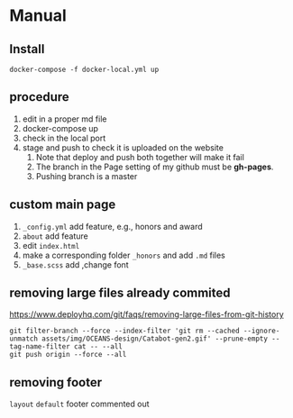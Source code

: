 # Manual

## Install
```
docker-compose -f docker-local.yml up
```

## procedure
1. edit in a proper md file
2. docker-compose up
3. check in the local port
4. stage and push to check it is uploaded on the website
   1. Note that deploy and push both together will make it fail
   2. The branch in the Page setting of my github must be __gh-pages__.
   3. Pushing branch is a master

## custom main page
1. `_config.yml` add feature, e.g., honors and award
2. `about` add feature
3. edit `index.html`
4. make a corresponding folder `_honors` and add `.md` files
5. `_base.scss` add ,change font

## removing large files already commited
https://www.deployhq.com/git/faqs/removing-large-files-from-git-history
```
git filter-branch --force --index-filter 'git rm --cached --ignore-unmatch assets/img/OCEANS-design/Catabot-gen2.gif' --prune-empty --tag-name-filter cat -- --all
git push origin --force --all
```

## removing footer
`layout` `default` footer commented out